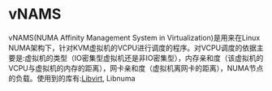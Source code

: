 # vNAMS #

vNAMS(NUMA Affinity Management System in Virtualization)是用来在Linux NUMA架构下，针对KVM虚拟机的VCPU进行调度的程序。对VCPU调度的依据主要是:虚拟机的类型（IO密集型虚拟机还是非IO密集型），内存亲和度（该虚拟机的VCPU与虚拟机的内存的距离），网卡亲和度（虚拟机离网卡的距离），NUMA节点的负载。使用到的库有:[Libvirt](https://libvirt.org/index.html), Libnuma
